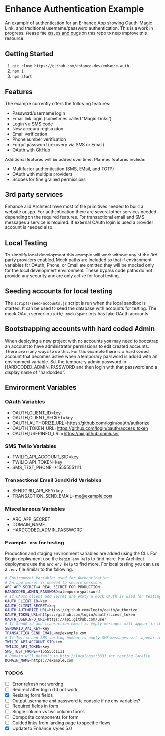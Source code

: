 # Enhance Authentication Example
An example of authentication for an Enhance App showing Oauth, Magic Link, and traditional username/password authentication.
This is a work in progress. Please file [issues and bugs](https://github.com/enhance-dev/enhance-auth/issues) on this repo to help improve this resource.

## Getting Started
1. `git clone https://github.com/enhance-dev/enhance-auth`
2. `npm i`
3. `npm start`

## Features
The example currently offers the following features:
- Password/username login
- Email link login (sometimes called "Magic Links")
- Login via SMS code
- New account registration
- Email verification
- Phone number verification
- Forgot password (recovery via SMS or Email)
- OAuth with GitHub

Additional features will be added over time. Planned features include:
- Multifactor authentication (SMS, EMail, and TOTP)
- OAuth with multiple providers
- Scopes for fine grained permissions

## 3rd party services
Enhance and Architect have most of the primitives needed to build a website or app.
For authentication there are several other services needed depending on the required features.
For transactional email and SMS messages a service is required.
If external OAuth login is used a provider account is needed also.

## Local Testing
To simplify local development this example will work without any of the 3rd party providers enabled.
Mock paths are included so that if environment variables for OAuth, Phone, or Email are omitted they will be mocked only for the local development environment.
These bypass code paths do not provide any security and are only active for local testing.

## Seeding accounts for local testing
The `scripts/seed-accounts.js` script is run when the local sandbox is started.
It can be used to seed the database with accounts for testing.
The mock OAuth server in `/auth/_mock/$part.mjs` has fake OAuth accounts.


## Bootstrapping accounts with hard coded Admin
When deploying a new project with no accounts you may need to bootstrap an account to have administrator permissions to edit created accounts.
There are many ways to do this.
For this example there is a hard coded account that becomes active when a temporary password is added with an environment variable.
Set the temporary admin password in HARDCODED_ADMIN_PASSWORD and then login with that password and a display name of "hardcoded".

## Environment Variables

### OAuth Variables
- OAUTH_CLIENT_ID=key
- OAUTH_CLIENT_SECRET=key
- OAUTH_AUTHORIZE_URL=https://github.com/login/oauth/authorize
- OAUTH_TOKEN_URL=https://github.com/login/oauth/access_token
- OAUTH_USERINFO_URL=https://api.github.com/user

### SMS Twilio Variables
- TWILIO_API_ACCOUNT_SID=key
- TWILIO_API_TOKEN=key
- SMS_TEST_PHONE=+15555551111

### Transactional Email SendGrid Variables
- SENDGRID_API_KEY=key
- TRANSACTION_SEND_EMAIL=me@example.com

### Miscellaneous Variables
- ARC_APP_SECRET
- DOMAIN_NAME
- HARDCODED_ADMIN_PASSWORD

### Example `.env` for testing
Production and staging environment variables are added using the CLI.
For Begin deployment use the `begin env help` to find more.
For Architect deployment use the `arc env help` to find more.
For local testing you can use a `.env` file similar to the following.

```bash
# Environment Variables used for Authentication
# An app secret is needed to secure sessions
ARC_APP_SECRET=A_REAL_SECRET_FOR_PRODUCTION
HARDCODED_ADMIN_PASSWORD=atemporarypassword
# If OAuth client and secret are empty a mock OAuth is used for testing `/auth/_mock`
OAUTH_CLIENT_ID=key
OAUTH_CLIENT_SECRET=key
OAUTH_AUTHORIZE_URL=https://github.com/login/oauth/authorize
OAUTH_TOKEN_URL=https://github.com/login/oauth/access_token
OAUTH_USERINFO_URL=https://api.github.com/user
# If SendGrid and transaction email is empty messages will appear in the console for testing
SENDGRID_API_KEY=key
TRANSACTION_SEND_EMAIL=me@example.com
# If Twilio and SMS sending number is empty SMS messages will appear in the console for testing
TWILIO_API_ACCOUNT_SID=key
TWILIO_API_TOKEN=key
SMS_TEST_PHONE=+15555551111
# Domain will default to http://localhost:3333 for testing locally
DOMAIN_NAME=https://example.com
```

### TODOS
- [ ] Error refresh not working
- [ ] Redirect after login did not work
- [x] Resizing form fields
- [ ] Output username and password to console if no env variables?
- [ ] Required fields in form
- [ ] Single column vs two column forms
- [ ] Composite components for form
- [ ] Guided links from landing page to specific flows
- [x] Update to Enhance styles 5.0
